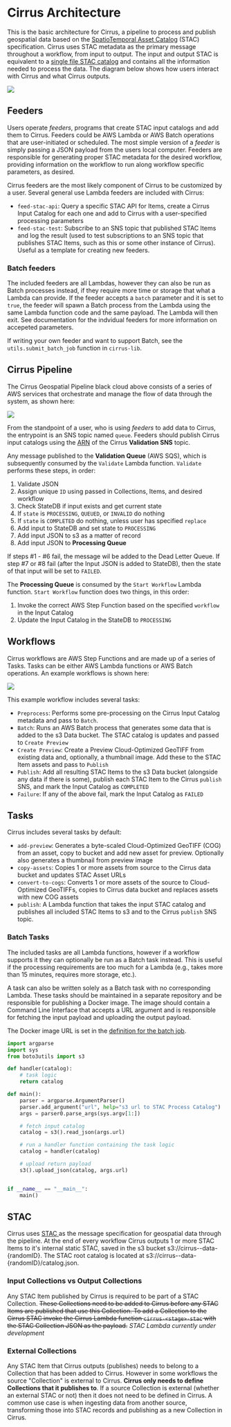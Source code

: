 # Cirrus Architecture

This is the basic architecture for Cirrus, a pipeline to process and publish geospatial data based on the [SpatioTemporal Asset Catalog](https://stacspec.org/) (STAC) specification. Cirrus uses STAC metadata as the primary message throughout a workflow, from input to output. The input and output STAC is equivalent to a [single file STAC catalog](https://github.com/radiantearth/stac-spec/tree/master/extensions/single-file-stac) and contains all the information needed to process the data. The diagram below shows how users interact with Cirrus and what Cirrus outputs.

![](images/highlevel.png)

## Feeders

Users operate *feeders*, programs that create STAC input catalogs and add them to Cirrus. Feeders could be AWS Lambda or AWS Batch operations that are user-initiated or scheduled.  The most simple version of a *feeder* is simply passing a JSON payload from the users local computer. Feeders are responsible for generating proper STAC metadata for the desired workflow, providing information on the workflow to run along workflow specific parameters, as desired.

Cirrus feeders are the most likely component of Cirrus to be customized by a user. Several general use Lambda feeders are included with Cirrus:

- `feed-stac-api`: Query a specific STAC API for Items, create a Cirrus Input Catalog for each one and add to Cirrus with a user-specified processing parameters
- `feed-stac-test`: Subscribe to an SNS topic that published STAC Items and log the result (used to test subscriptions to an SNS topic that publishes STAC Items, such as this or some other instance of Cirrus). Useful as a template for creating new feeders.

### Batch feeders

The included feeders are all Lambdas, however they can also be run as Batch processes instead, if they require more time or storage that what a Lambda can provide. If the feeder accepts a `batch` parameter and it is set to `true`, the feeder will spawn a Batch process from the Lambda using the same Lambda function code and the same payload. The Lambda will then exit. See documentation for the indvidual feeders for more information on accepeted parameters.

If writing your own feeder and want to support Batch, see the `utils.submit_batch_job` function in `cirrus-lib`.

## Cirrus Pipeline

The Cirrus Geospatial Pipeline black cloud above consists of a series of AWS services that orchestrate and manage the flow of data through the system, as shown here:

![](images/architecture.png)

From the standpoint of a user, who is using *feeders* to add data to Cirrus, the entrypoint is an SNS topic named `queue`. Feeders should publish Cirrus input catalogs using the [ARN](https://docs.aws.amazon.com/general/latest/gr/aws-arns-and-namespaces.html) of the Cirrus **Validation SNS** topic.

Any message published to the **Validation Queue** (AWS SQS), which is subsequently consumed by the `Validate` Lambda function. `Validate` performs these steps, in order:

1. Validate JSON
2. Assign unique `ID` using passed in Collections, Items, and desired workflow
3. Check StateDB if input exists and get current state
4. If `state` is `PROCESSING`, `QUEUED`, or `INVALID` do nothing
5. If `state` is `COMPLETED` do nothing, unless user has specified `replace`
6. Add input to StateDB and set state to `PROCESSING`
7. Add input JSON to s3 as a matter of record
8. Add input JSON to **Processing Queue**

If steps #1 - #6 fail, the message wil be added to the Dead Letter Queue. If step #7 or #8 fail (after the Input JSON is added to StateDB), then the state of that input will be set to `FAILED`.

The **Processing Queue** is consumed by the `Start Workflow` Lambda function. `Start Workflow` function does two things, in this order:

1. Invoke the correct AWS Step Function based on the specified `workflow` in the Input Catalog
2. Update the Input Catalog in the StateDB to `PROCESSING`

## Workflows

Cirrus workflows are AWS Step Functions and are made up of a series of Tasks. Tasks can be either AWS Lambda functions or AWS Batch operations. An example workflows is shown here:

![](images/example-workflow.png)

This example workflow includes several tasks:

- `Preprocess`: Performs some pre-processing on the Cirrus Input Catalog metadata and pass to `Batch`.
- `Batch`: Runs an AWS Batch process that generates some data that is added to the s3 Data bucket. The STAC catalog is updates and passed to `Create Preview`
- `Create Preview`: Create a Preview Cloud-Optimized GeoTIFF from existing data and, optionally, a thumbnail image. Add these to the STAC Item assets and pass to `Publish`
- `Publish`: Add all resulting STAC Items to the s3 Data bucket (alongside any data if there is some), publish each STAC Item to the Cirrus `publish` SNS, and mark the Input Catalog as `COMPLETED`
- `Failure`: If any of the above fail, mark the Input Catalog as `FAILED`

## Tasks

Cirrus includes several tasks by default:

- `add-preview`: Generates a byte-scaled Cloud-Optimized GeoTIFF (COG) from an asset, copy to bucket and add new asset for preview. Optionally also generates a thumbnail from preview image
- `copy-assets`: Copies 1 or more assets from source to the Cirrus data bucket and updates STAC Asset URLs
- `convert-to-cogs`: Converts 1 or more assets of the source to Cloud-Optimized GeoTIFFs, copies to Cirrus data bucket and replaces assets with new COG assets
- `publish`: A Lambda function that takes the input STAC catalog and publishes all included STAC Items to s3 and to the Cirrus `publish` SNS topic.

### Batch Tasks

The included tasks are all Lambda functions, however if a workflow supports it they can optionally be run as a Batch task instead. This is useful if the processing requirements are too much for a Lambda (e.g., takes more than 15 minutes, requires more storage, etc.).

A task can also be written solely as a Batch task with no corresponding Lambda. These tasks should be maintained in a separate repository and be responsible for publishing a Docker image. The image should contain a Command Line Interface that accepts a URL argument and is responsible for fetching the input payload and uploading the output payload.

The Docker image URL is set in the [definition for the batch job](../batch/jobs.yml).

```python
import argparse
import sys
from boto3utils import s3

def handler(catalog):
    # task logic
    return catalog

def main():
    parser = argparse.ArgumentParser()
    parser.add_argument("url", help="s3 url to STAC Process Catalog")
    args = parser0.parse_args(sys.argv[1:])

    # fetch input catalog
    catalog = s3().read_json(args.url)

    # run a handler function containing the task logic
    catalog = handler(catalog)

    # upload return payload
    s3().upload_json(catalog, args.url)


if __name__ == "__main__":
    main()
```

## STAC

Cirrus uses [STAC ](https://stacspec.org/) as the message specification for geospatial data through the pipeline. At the end of every workflow Cirrus outputs 1 or more STAC Items to it's internal static STAC, saved in the s3 bucket s3://cirrus-<stage>-data-{randomID}. The STAC root catalog is located at s3://cirrus-<stage>-data-{randomID}/catalog.json. 

### Input Collections vs Output Collections

Any STAC Item published by Cirrus is required to be part of a STAC Collection. ~~These Collections need to be added to Cirrus before any STAC Items are published that use this Collection. To add a Collection to the Cirrus STAC invoke the Cirrus Lambda function `cirrus-<stage>-stac` with the STAC Collection JSON as the payload.~~ *STAC Lambda currently under development*

### External Collections

Any STAC Item that Cirrus outputs (publishes) needs to belong to a Collection that has been added to Cirrus. However in some workflows the source "Collection" is external to Cirrus. **Cirrus only needs to define Collections that it publishes to**. If a source Collection is external (whether an external STAC or not) then it does not need to be defined in Cirrus. A common use case is when ingesting data from another source, transforming those into STAC records and publishing as a new Collection in Cirrus.